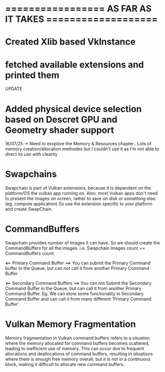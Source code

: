 

# ================= AS FAR AS IT TAKES =================== #

# Created Xlib based VkInstance 
# fetched available extensions and printed them

UPDATE
# Added physical device selection based on Descret GPU and Geometry shader support


16/07/25 -> Need to exxplore the Memory & Resources chapter.. Lots of memory creation/allocation methodes but I couldn't use it as I'm not able to direct its use with clearity

# Swapchains
Swapchain is part of Vulkan extensions, because it is dependent on the platform/OS the vulkan app running on.
Also, most Vulkan apps don't need to present the images on screen, rather to save on disk or something else. (eg. compute application)
So use the extension specific to your platform and create SwapChain.

# CommandBuffers
Swapchain provides number of images it can have. So we should create the CommandBuffers for all the images.
i.e. Swapchain Images count == CommandBuffers count

<== Primary Command Buffer ==>
You can submit the Primary Command buffer in the Queue, but can not call it from another Primary Command Buffer

<== Secondary Command Buffers ==>
You can not Submit the Secondary Command Buffer in the Queue, but can call it from another Primary Command Buffer.
Eg. We can store some functionality in Secondary Command Buffer and can call it from many different 'Primary Command Buffer'


# Vulkan Memory Fragmentation
Memory fragmentation in Vulkan command buffers refers to a situation where the memory allocated for command buffers becomes scattered, leading to inefficient use of memory. 
This can occur due to frequent allocations and deallocations of command buffers, resulting in situations where there is enough free memory overall, but it is not in a continuous block, 
making it difficult to allocate new command buffers.

